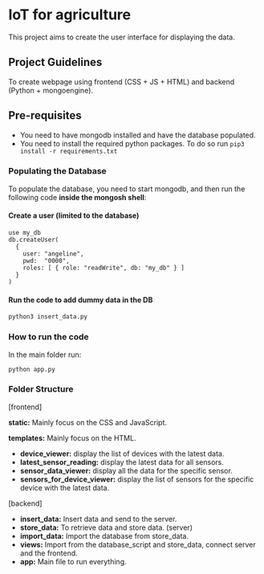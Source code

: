 # IoT for agriculture
This project aims to create the user interface for displaying the data.


## Project Guidelines
To create webpage using frontend (CSS + JS + HTML) and backend (Python + mongoengine).

## Pre-requisites
- You need to have mongodb installed and have the database populated.
- You need to install the required python packages. To do so run `pip3 install -r requirements.txt`

### Populating the Database
To populate the database, you need to start mongodb, and then run the following code **inside the mongosh shell**:

#### Create a user (limited to the database)
```
use my_db
db.createUser(
  {
    user: "angeline",
    pwd:  "0000", 
    roles: [ { role: "readWrite", db: "my_db" } ]
  }
)
```

#### Run the code to add dummy data in the DB
```
python3 insert_data.py
```

### How to run the code
In the main folder run:
```
python app.py
```

### Folder Structure
[frontend]

**static:** Mainly focus on the CSS and JavaScript.

**templates:** Mainly focus on the HTML.
- **device_viewer:** display the list of devices with the latest data.
- **latest_sensor_reading:** display the latest data for all sensors.
- **sensor_data_viewer:** display all the data for the specific sensor.
- **sensors_for_device_viewer:** display the list of sensors for the specific device with the latest data.

[backend]
- **insert_data:** Insert data and send to the server.
- **store_data:** To retrieve data and store data. (server)
- **import_data:** Import the database from store_data.
- **views:** Import from the database_script and store_data, connect server and the frontend.
- **app:** Main file to run everything.

